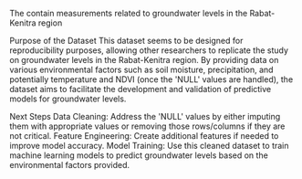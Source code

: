 The contain measurements related to groundwater levels in the Rabat-Kenitra region

Purpose of the Dataset
This dataset seems to be designed for reproducibility purposes, allowing other researchers to replicate the study on groundwater levels in the Rabat-Kenitra region. By providing data on various environmental factors such as soil moisture, precipitation, and potentially temperature and NDVI (once the 'NULL' values are handled), the dataset aims to facilitate the development and validation of predictive models for groundwater levels.

Next Steps
Data Cleaning: Address the 'NULL' values by either imputing them with appropriate values or removing those rows/columns if they are not critical.
Feature Engineering: Create additional features if needed to improve model accuracy.
Model Training: Use this cleaned dataset to train machine learning models to predict groundwater levels based on the environmental factors provided.
